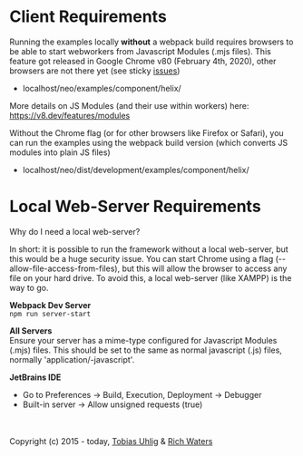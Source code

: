 # Client Requirements

Running the examples locally **without** a webpack build requires browsers to be able to start webworkers from
Javascript Modules (.mjs files). This feature got released in Google Chrome v80 (February 4th, 2020),
other browsers are not there yet (see sticky <a href="https://github.com/neomjs/neo/issues">issues</a>)

- localhost/neo/examples/component/helix/

More details on JS Modules (and their use within workers) here:
https://v8.dev/features/modules

Without the Chrome flag (or for other browsers like Firefox or Safari), you can run the examples using the webpack build
version (which converts JS modules into plain JS files)
- localhost/neo/dist/development/examples/component/helix/

# Local Web-Server Requirements

Why do I need a local web-server?

In short: it is possible to run the framework without a local web-server, but this would be a huge security issue.
You can start Chrome using a flag (--allow-file-access-from-files), but this will allow the browser to access any
file on your hard drive. To avoid this, a local web-server (like XAMPP) is the way to go.

**Webpack Dev Server**  
`npm run server-start`

**All Servers**  
Ensure your server has a mime-type configured for Javascript Modules (.mjs) files. This should be set to the same as normal javascript (.js) files, normally 'application/-javascript'.

**JetBrains IDE**
- Go to Preferences -> Build, Execution, Deployment -> Debugger
- Built-in server -> Allow unsigned requests (true)

<br><br>
Copyright (c) 2015 - today, <a href="https://www.linkedin.com/in/tobiasuhlig/">Tobias Uhlig</a>
& <a href="https://www.linkedin.com/in/richwaters/">Rich Waters</a>